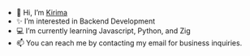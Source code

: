 - 👋 Hi, I’m [Kirima](github.com/ebikurari)
- ✨ I’m interested in Backend Development
- 💻 I’m currently learning Javascript, Python, and Zig
- 📫 You can reach me by contacting my email for business inquiries.
